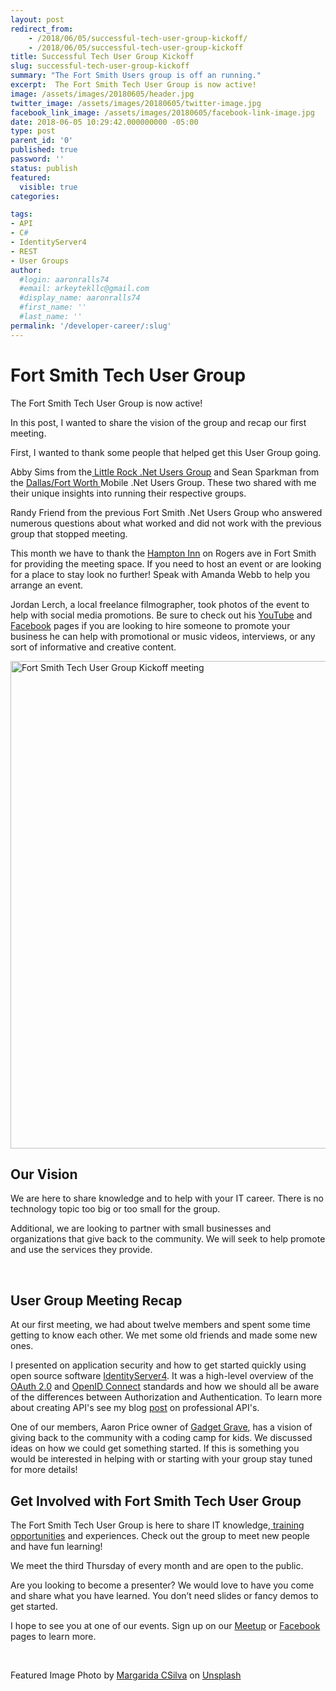 ```yaml
---
layout: post
redirect_from: 
    - /2018/06/05/successful-tech-user-group-kickoff/
    - /2018/06/05/successful-tech-user-group-kickoff
title: Successful Tech User Group Kickoff
slug: successful-tech-user-group-kickoff
summary: "The Fort Smith Users group is off an running."
excerpt:  The Fort Smith Tech User Group is now active!
image: /assets/images/20180605/header.jpg
twitter_image: /assets/images/20180605/twitter-image.jpg
facebook_link_image: /assets/images/20180605/facebook-link-image.jpg
date: 2018-06-05 10:29:42.000000000 -05:00
type: post
parent_id: '0'
published: true
password: ''
status: publish
featured: 
  visible: true
categories:

tags:
- API
- C#
- IdentityServer4
- REST
- User Groups
author:
  #login: aaronralls74
  #email: arkeytekllc@gmail.com
  #display_name: aaronralls74
  #first_name: ''
  #last_name: ''
permalink: '/developer-career/:slug'
---
```

# Fort Smith Tech User Group

<p>The Fort Smith Tech User Group is now active!</p>
<p>In this post, I wanted to share the vision of the group and recap our first meeting.</p>
<p>First, I wanted to thank some people that helped get this User Group going.</p>
<p>Abby Sims from the<a href="http://lrdnug.org"> Little Rock .Net Users Group</a> and Sean Sparkman from the <a href="https://www.meetup.com/DFW-Mobile-NET/">Dallas/Fort Worth </a>Mobile .Net Users Group. These two shared with me their unique insights into running their respective groups.</p>
<p>Randy Friend from the previous Fort Smith .Net Users Group who answered numerous questions about what worked and did not work with the previous group that stopped meeting.</p>
<p>This month we have to thank the <a href="http://hamptoninn3.hilton.com/en/hotels/arkansas/hampton-inn-fort-smith-FSMARHX/event/index.html">Hampton Inn</a> on Rogers ave in Fort Smith for providing the meeting space. If you need to host an event or are looking for a place to stay look no further! Speak with Amanda Webb to help you arrange an event.</p>
<p>Jordan Lerch, a local freelance filmographer, took photos of the event to help with social media promotions. Be sure to check out his <a href="https://www.youtube.com/channel/UCqZk8mU_rkLQaS1r2_gvk7w">YouTube</a> and <a href="https://www.facebook.com/JLFilmography/">Facebook</a> pages if you are looking to hire someone to promote your business he can help with promotional or music videos, interviews, or any sort of informative and creative content.</p>
<p><a href="http://fstech.org"><img class="wp-image-833 size-large" src="{{ site.baseurl }}/assets/images/20180605/FSTech-user-group-kick-off-1024x575.jpg" alt="Fort Smith Tech User Group Kickoff meeting" width="780" /></a>
<!--{:.image-caption}
*Fort Smith Tech User Group Kickoff meeting*--></p>
<h2>Our Vision</h2>
<p>We are here to share knowledge and to help with your IT career. There is no technology topic too big or too small for the group.</p>
<p>Additional, we are looking to partner with small businesses and organizations that give back to the community. We will seek to help promote and use the services they provide.</p>
<p>&nbsp;</p>
<h2>User Group Meeting Recap</h2>
<p>At our first meeting, we had about twelve members and spent some time getting to know each other. We met some old friends and made some new ones.</p>
<p>I presented on application security and how to get started quickly using open source software <a href="http://docs.identityserver.io/en/release/">IdentityServer4</a>. It was a high-level overview of the <a href="https://oauth.net/2/">OAuth 2.0</a> and <a href="http://openid.net/connect/">OpenID Connect</a> standards and how we should all be aware of the differences between Authorization and Authentication. To learn more about creating API's see my blog <a href="{{ site.baseurl }}/2017/10/17/rest-api-example-c-asp-net-core/">post</a> on professional API's.</p>
<p>One of our members, Aaron Price owner of <a href="https://gadgetgrave.com/">Gadget Grave</a>, has a vision of giving back to the community with a coding camp for kids. We discussed ideas on how we could get something started. If this is something you would be interested in helping with or starting with your group stay tuned for more details!</p>
<h2>Get Involved with Fort Smith Tech User Group</h2>
<p>The Fort Smith Tech User Group is here to share IT knowledge,<a href="{{ site.baseurl }}/2018/02/12/microsoft-azure-training-pluralsight/"> training opportunities</a> and experiences. Check out the group to meet new people and have fun learning!</p>
<p>We meet the third Thursday of every month and are open to the public.</p>
<p>Are you looking to become a presenter? We would love to have you come and share what you have learned. You don’t need slides or fancy demos to get started.</p>
<p>I hope to see you at one of our events. Sign up on our <a href="https://www.meetup.com/Fort-Smith-Tech-User-Group/">Meetup</a> or <a href="https://www.facebook.com/groups/FSTechUG/">Facebook</a> pages to learn more.</p>
<p>&nbsp;</p>
<p>Featured Image Photo by <a href="https://unsplash.com/photos/cQCqoTjr0B4?utm_source=unsplash&amp;utm_medium=referral&amp;utm_content=creditCopyText">Margarida CSilva</a> on <a href="https://unsplash.com/search/photos/team-meeting?utm_source=unsplash&amp;utm_medium=referral&amp;utm_content=creditCopyText">Unsplash</a></p>
